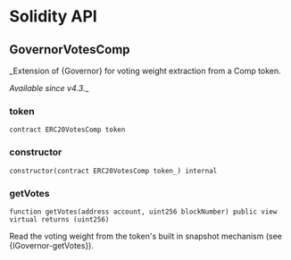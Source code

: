# Solidity API

## GovernorVotesComp

_Extension of {Governor} for voting weight extraction from a Comp token.

_Available since v4.3.__

### token

```solidity
contract ERC20VotesComp token
```

### constructor

```solidity
constructor(contract ERC20VotesComp token_) internal
```

### getVotes

```solidity
function getVotes(address account, uint256 blockNumber) public view virtual returns (uint256)
```

Read the voting weight from the token&#x27;s built in snapshot mechanism (see {IGovernor-getVotes}).

